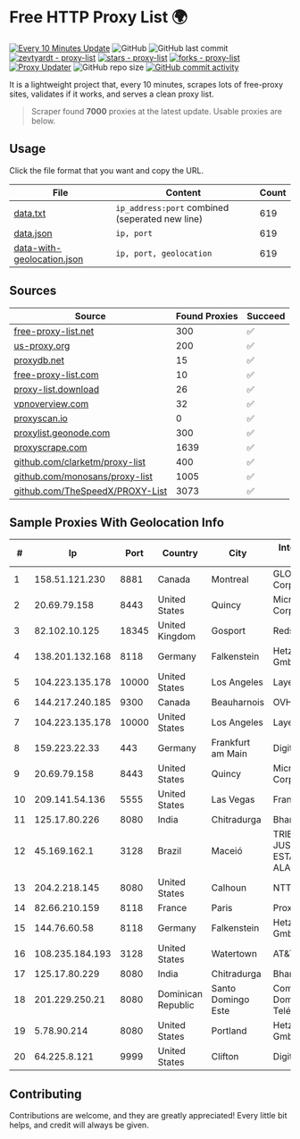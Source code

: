 
# Free HTTP Proxy List 🌍

[![Every 10 Minutes Update](https://github.com/mertguvencli/http-proxy-list/actions/workflows/main.yml/badge.svg?branch=main)](https://github.com/mertguvencli/http-proxy-list/actions/workflows/main.yml)
![GitHub](https://img.shields.io/github/license/mertguvencli/http-proxy-list)
![GitHub last commit](https://img.shields.io/github/last-commit/mertguvencli/http-proxy-list)
[![zevtyardt - proxy-list](https://img.shields.io/static/v1?label=zevtyardt&message=proxy-list&color=blue&logo=github)](https://github.com/zevtyardt/proxy-list "Go to GitHub repo")
[![stars - proxy-list](https://img.shields.io/github/stars/zevtyardt/proxy-list?style=social)](https://github.com/zevtyardt/proxy-list)
[![forks - proxy-list](https://img.shields.io/github/forks/zevtyardt/proxy-list?style=social)](https://github.com/zevtyardt/proxy-list)
[![Proxy Updater](https://github.com/zevtyardt/proxy-list/workflows/Proxy%20Updater/badge.svg)](https://github.com/zevtyardt/proxy-list/actions?query=workflow:"Proxy+Updater")
![GitHub repo size](https://img.shields.io/github/repo-size/zevtyardt/proxy-list)
[![GitHub commit activity](https://img.shields.io/github/commit-activity/m/zevtyardt/proxy-list?logo=commits)](https://github.com/zevtyardt/proxy-list/commits/main)

It is a lightweight project that, every 10 minutes, scrapes lots of free-proxy sites, validates if it works, and serves a clean proxy list.

> Scraper found **7000** proxies at the latest update. Usable proxies are below.

## Usage

Click the file format that you want and copy the URL.

|File|Content|Count|
|----|-------|-----|
|[data.txt](https://raw.githubusercontent.com/mertguvencli/http-proxy-list/main/proxy-list/data.txt)|`ip_address:port` combined (seperated new line)|619|
|[data.json](https://raw.githubusercontent.com/mertguvencli/http-proxy-list/main/proxy-list/data.json)|`ip, port`|619|
|[data-with-geolocation.json](https://raw.githubusercontent.com/mertguvencli/http-proxy-list/main/proxy-list/data-with-geolocation.json)|`ip, port, geolocation`|619|

## Sources

|Source|Found Proxies|Succeed|
|------|-------------|-------|
|[free-proxy-list.net](https://free-proxy-list.net)|300|✅|
|[us-proxy.org](https://www.us-proxy.org)|200|✅|
|[proxydb.net](http://proxydb.net)|15|✅|
|[free-proxy-list.com](https://free-proxy-list.com/?page=&port=&type%5B%5D=http&type%5B%5D=https&up_time=0&search=Search)|10|✅|
|[proxy-list.download](https://www.proxy-list.download/HTTP)|26|✅|
|[vpnoverview.com](https://vpnoverview.com/privacy/anonymous-browsing/free-proxy-servers)|32|✅|
|[proxyscan.io](https://www.proxyscan.io)|0|✅|
|[proxylist.geonode.com](https://proxylist.geonode.com/api/proxy-list?limit=300&page=1&sort_by=lastChecked&sort_type=desc&protocols=http,https)|300|✅|
|[proxyscrape.com](https://api.proxyscrape.com/v2/?request=displayproxies&protocol=http&timeout=10000&country=all&ssl=all&anonymity=all)|1639|✅|
|[github.com/clarketm/proxy-list](https://raw.githubusercontent.com/clarketm/proxy-list/master/proxy-list-raw.txt)|400|✅|
|[github.com/monosans/proxy-list](https://raw.githubusercontent.com/monosans/proxy-list/main/proxies/http.txt)|1005|✅|
|[github.com/TheSpeedX/PROXY-List](https://raw.githubusercontent.com/TheSpeedX/PROXY-List/master/http.txt)|3073|✅|


## Sample Proxies With Geolocation Info

|#|Ip|Port|Country|City|Internet Service Provider|
|-|--|----|-------|----|-------------------------|
|1|158.51.121.230|8881|Canada|Montreal|GLOBALTELEHOST Corp.|
|2|20.69.79.158|8443|United States|Quincy|Microsoft Corporation|
|3|82.102.10.125|18345|United Kingdom|Gosport|Redstation Limited|
|4|138.201.132.168|8118|Germany|Falkenstein|Hetzner Online GmbH|
|5|104.223.135.178|10000|United States|Los Angeles|LayerHost|
|6|144.217.240.185|9300|Canada|Beauharnois|OVH SAS|
|7|104.223.135.178|10000|United States|Los Angeles|LayerHost|
|8|159.223.22.33|443|Germany|Frankfurt am Main|DigitalOcean, LLC|
|9|20.69.79.158|8443|United States|Quincy|Microsoft Corporation|
|10|209.141.54.136|5555|United States|Las Vegas|FranTech Solutions|
|11|125.17.80.226|8080|India|Chitradurga|Bharti Airtel|
|12|45.169.162.1|3128|Brazil|Maceió|TRIBUNAL DE JUSTIÇA DO ESTADO DE ALAGOAS|
|13|204.2.218.145|8080|United States|Calhoun|NTT America, Inc.|
|14|82.66.210.159|8118|France|Paris|Proxad / Free SAS|
|15|144.76.60.58|8118|Germany|Falkenstein|Hetzner Online GmbH|
|16|108.235.184.193|3128|United States|Watertown|AT&T Services, Inc.|
|17|125.17.80.229|8080|India|Chitradurga|Bharti Airtel|
|18|201.229.250.21|8080|Dominican Republic|Santo Domingo Este|Compañía Dominicana de Teléfonos S. A.|
|19|5.78.90.214|8080|United States|Portland|Hetzner Online GmbH|
|20|64.225.8.121|9999|United States|Clifton|DigitalOcean, LLC|



## Contributing

Contributions are welcome, and they are greatly appreciated! Every
little bit helps, and credit will always be given.

